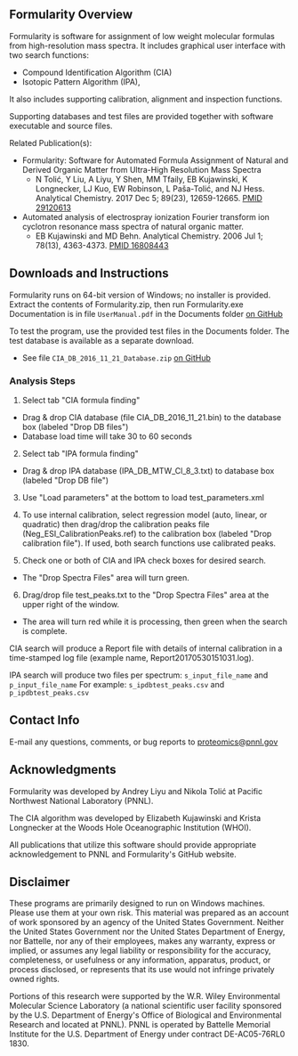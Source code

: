 ﻿## Formularity Overview

Formularity is software for assignment of low weight molecular formulas from high-resolution mass spectra. 
It includes graphical user interface with two search functions: 
* Compound Identification Algorithm (CIA)
* Isotopic Pattern Algorithm (IPA),

It also includes supporting calibration, alignment and inspection functions. 

Supporting databases and test files are provided together with software executable and source files. 

Related Publication(s): 
* Formularity: Software for Automated Formula Assignment of Natural and Derived Organic Matter from Ultra-High Resolution Mass Spectra
  * N Tolić, Y Liu, A Liyu, Y Shen, MM Tfaily, EB Kujawinski, K Longnecker, LJ Kuo, EW Robinson, L Paša-Tolić, and NJ Hess. Analytical Chemistry. 2017 Dec 5; 89(23), 12659-12665. [PMID 29120613](https://pubmed.ncbi.nlm.nih.gov/29120613/)
* Automated analysis of electrospray ionization Fourier transform ion cyclotron resonance mass spectra of natural organic matter.
  * EB Kujawinski and MD Behn. Analytical Chemistry. 2006 Jul 1; 78(13), 4363-4373. [PMID 16808443](https://pubmed.ncbi.nlm.nih.gov/16808443/)

## Downloads and Instructions

Formularity runs on 64-bit version of Windows; no installer is provided.
Extract the contents of Formularity.zip, then run Formularity.exe
Documentation is in file `UserManual.pdf` in the Documents folder [on GitHub](https://github.com/PNNL-Comp-Mass-Spec/Formularity/tree/master/Documents)

To test the program, use the provided test files in the Documents folder.
The test database is available as a separate download.
* See file `CIA_DB_2016_11_21_Database.zip` [on GitHub](https://github.com/PNNL-Comp-Mass-Spec/Formularity/releases)

### Analysis Steps

1) Select tab "CIA formula finding"
* Drag & drop CIA database (file CIA_DB_2016_11_21.bin) to the database box (labeled "Drop DB files")
* Database load time will take 30 to 60 seconds

2) Select tab "IPA formula finding"
* Drag & drop IPA database (IPA_DB_MTW_Cl_8_3.txt) to database box (labeled "Drop DB file")

3) Use "Load parameters" at the bottom to load test_parameters.xml

4) To use internal calibration, select regression model (auto, linear, or quadratic) then 
   drag/drop the calibration peaks file (Neg_ESI_CalibrationPeaks.ref) to the 
   calibration box (labeled "Drop calibration file"). If used, both search functions use calibrated peaks.

5) Check one or both of CIA and IPA check boxes for desired search. 
* The "Drop Spectra Files" area will turn green. 

6) Drag/drop file test_peaks.txt to the "Drop Spectra Files" area at the upper right of the window.
* The area will turn red while it is processing, then green when the search is complete.

CIA search will produce a Report file with details of internal calibration 
in a time-stamped log file (example name, Report20170530151031.log).

IPA search will produce two files per spectrum: `s_input_file_name` and `p_input_file_name`
For example: `s_ipdbtest_peaks.csv` and `p_ipdbtest_peaks.csv`

## Contact Info

E-mail any questions, comments, or bug reports to proteomics@pnnl.gov

## Acknowledgments

Formularity was developed by Andrey Liyu and Nikola Tolić at 
Pacific Northwest National Laboratory (PNNL).

The CIA algorithm was developed by Elizabeth Kujawinski and Krista Longnecker 
at the Woods Hole Oceanographic Institution (WHOI).

All publications that utilize this software should provide appropriate acknowledgement to PNNL and Formularity's GitHub website.

## Disclaimer

These programs are primarily designed to run on Windows machines. Please use them at your own risk. 
This material was prepared as an account of work sponsored by an agency of the United States Government. 
Neither the United States Government nor the United States Department of Energy, nor Battelle, 
nor any of their employees, makes any warranty, express or implied, or assumes any legal liability 
or responsibility for the accuracy, completeness, or usefulness or any information, apparatus, product, 
or process disclosed, or represents that its use would not infringe privately owned rights.

Portions of this research were supported by the W.R. Wiley Environmental Molecular Science Laboratory 
(a national scientific user facility sponsored by the U.S. Department of Energy's Office of Biological 
and Environmental Research and located at PNNL). PNNL is operated by Battelle Memorial Institute for the 
U.S. Department of Energy under contract DE-AC05-76RL0 1830.
